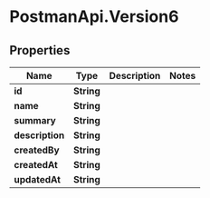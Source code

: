 # PostmanApi.Version6

## Properties

Name | Type | Description | Notes
------------ | ------------- | ------------- | -------------
**id** | **String** |  | 
**name** | **String** |  | 
**summary** | **String** |  | 
**description** | **String** |  | 
**createdBy** | **String** |  | 
**createdAt** | **String** |  | 
**updatedAt** | **String** |  | 


